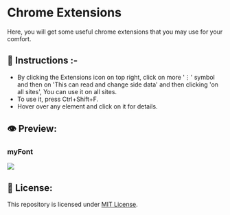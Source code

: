 
# Chrome Extensions
Here, you will get some useful chrome extensions that you may use for your comfort.

## 📄 Instructions :-
<ul>
  <li>By clicking the Extensions icon on top right, click on more '&vellip;' symbol and then on 'This can read and change side data' and then clicking 'on all sites', You can use it on all sites.</li>
  <li>To use it, press Ctrl+Shift+F.</li>
  <li>Hover over any element and click on it for details.</li>
</ul>

## 👁️ Preview:

### myFont
<img src = 'https://github.com/AshishAntil07/AshishAntil07/blob/ChromeExtensions/MyFontPreview.gif'>

## 📰 License:
This repository is licensed under [MIT License](https://github.com/AshishAntil07/ChromeExtensions/blob/main/LICENSE.md).
